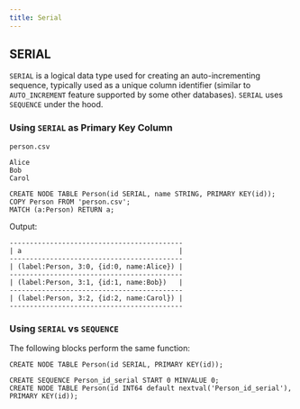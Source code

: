 ```yaml
---
title: Serial
---
```


## SERIAL
`SERIAL` is a logical data type used for creating an auto-incrementing sequence, typically
used as a unique column identifier (similar to `AUTO_INCREMENT` feature supported
by some other databases). `SERIAL` uses `SEQUENCE` under the hood.

### Using `SERIAL` as Primary Key Column

`person.csv`
```
Alice
Bob
Carol
```

```cypher
CREATE NODE TABLE Person(id SERIAL, name STRING, PRIMARY KEY(id));
COPY Person FROM 'person.csv';
MATCH (a:Person) RETURN a;
```
Output:
```
-------------------------------------------
| a                                       |
-------------------------------------------
| (label:Person, 3:0, {id:0, name:Alice}) |
-------------------------------------------
| (label:Person, 3:1, {id:1, name:Bob})   |
-------------------------------------------
| (label:Person, 3:2, {id:2, name:Carol}) |
-------------------------------------------
```

### Using `SERIAL` vs `SEQUENCE`

The following blocks perform the same function:
```cypher
CREATE NODE TABLE Person(id SERIAL, PRIMARY KEY(id));
```

```cypher
CREATE SEQUENCE Person_id_serial START 0 MINVALUE 0;
CREATE NODE TABLE Person(id INT64 default nextval('Person_id_serial'), PRIMARY KEY(id));
```
